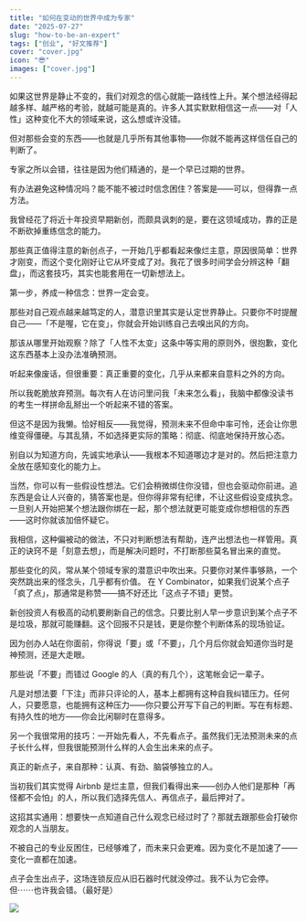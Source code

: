 ```yaml
---
title: "如何在变动的世界中成为专家"
date: "2025-07-27"
slug: "how-to-be-an-expert"
tags: ["创业", "好文推荐"]
cover: "cover.jpg"
icon: "😎"
images: ["cover.jpg"]
---
```

如果这世界是静止不变的，我们对观念的信心就能一路线性上升。某个想法经得起越多样、越严格的考验，就越可能是真的。许多人其实默默相信这一点——对「人性」这种变化不大的领域来说，这么想或许没错。



但对那些会变的东西——也就是几乎所有其他事物——你就不能再这样信任自己的判断了。



专家之所以会错，往往是因为他们精通的，是一个早已过期的世界。



有办法避免这种情况吗？能不能不被过时信念困住？答案是——可以，但得靠一点方法。



我曾经花了将近十年投资早期新创，而颇具讽刺的是，要在这领域成功，靠的正是不断砍掉重练信念的能力。



那些真正值得注意的新创点子，一开始几乎都看起来像烂主意，原因很简单：世界才刚变，而这个变化刚好让它从坏变成了对。我花了很多时间学会分辨这种「翻盘」，而这套技巧，其实也能套用在一切新想法上。



第一步，养成一种信念：世界一定会变。



那些对自己观点越来越笃定的人，潜意识里其实是认定世界静止。只要你不时提醒自己——「不是喔，它在变」，你就会开始训练自己去嗅出风的方向。



那该从哪里开始观察？除了「人性不太变」这条中等实用的原则外，很抱歉，变化这东西基本上没办法准确预测。



听起来像废话，但很重要：真正重要的变化，几乎从来都来自意料之外的方向。



所以我乾脆放弃预测。每次有人在访问里问我「未来怎么看」，我脑中都像没读书的考生一样拼命乱掰出一个听起来不错的答案。



但这不是因为我懒。恰好相反——我觉得，预测未来不但命中率可怜，还会让你思维变得僵硬。与其乱猜，不如选择更实际的策略：彻底、彻底地保持开放心态。



别自以为知道方向，先诚实地承认——我根本不知道哪边才是对的。然后把注意力全放在感知变化的能力上。



当然，你可以有一些假设性想法。它们会稍微绑住你没错，但也会驱动你前进。追东西是会让人兴奋的，猜答案也是。但你得非常有纪律，不让这些假设变成执念。
一旦别人开始把某个想法跟你绑在一起，那个想法就更可能变成你想相信的东西——这时你就该加倍怀疑它。



我相信，这种偏被动的做法，不只对判断想法有帮助，连产出想法也一样管用。真正的诀窍不是「刻意去想」，而是解决问题时，不打断那些莫名冒出来的直觉。



那些变化的风，常从某个领域专家的潜意识中吹出来。只要你对某件事够熟，一个突然跳出来的怪念头，几乎都有价值。
在 Y Combinator，如果我们说某个点子「疯了点」，那通常是称赞——搞不好还比「这点子不错」更赞。



新创投资人有极高的动机要刷新自己的信念。只要比别人早一步意识到某个点子不是垃圾，那就可能赚翻。这个回报不只是钱，更是你整个判断体系的现场验证。



因为创办人站在你面前，你得说「要」或「不要」，几个月后你就会知道你当时是神预测，还是大走眼。



那些说「不要」而错过 Google 的人（真的有几个），这笔帐会记一辈子。



凡是对想法要「下注」而非只评论的人，基本上都拥有这种自我纠错压力。任何人，只要愿意，也能拥有这种压力——你只要公开写下自己的判断。写在有标题、有持久性的地方——你会比闲聊时在意得多。



另一个我很常用的技巧：一开始先看人，不先看点子。虽然我们无法预测未来的点子长什么样，但我很能预测什么样的人会生出未来的点子。



真正的新点子，来自那种：认真、有劲、脑袋够独立的人。



当初我们其实觉得 Airbnb 是烂主意，但我们看得出来——创办人他们是那种「再怪都不会怕」的人，所以我们选择先信人、再信点子，最后押对了。



这招其实通用：想要快一点知道自己什么观念已经过时了？那就去跟那些会打破你观念的人当朋友。



不被自己的专业反困住，已经够难了，而未来只会更难。因为变化不是加速了——变化一直都在加速。



点子会生出点子，这场连锁反应从旧石器时代就没停过。我不认为它会停。
但⋯⋯也许我会错。（最好是）




![](https://prod-files-secure.s3.us-west-2.amazonaws.com/112d0858-5090-4d34-a606-b75eb8d65fd2/46476355-9cf3-4e99-9b7a-3531bc426380/1000202064.png?X-Amz-Algorithm=AWS4-HMAC-SHA256&X-Amz-Content-Sha256=UNSIGNED-PAYLOAD&X-Amz-Credential=ASIAZI2LB4665MPRYUXQ%2F20250802%2Fus-west-2%2Fs3%2Faws4_request&X-Amz-Date=20250802T114438Z&X-Amz-Expires=3600&X-Amz-Security-Token=IQoJb3JpZ2luX2VjENn%2F%2F%2F%2F%2F%2F%2F%2F%2F%2FwEaCXVzLXdlc3QtMiJIMEYCIQCxdNNlcdx0Ek3wM2s%2FliUW%2FMtVl%2Fvz8f90qfeNGL9AnwIhAIR%2BqCpU8LL4u3ueszJJ0Ho%2BKdEcG0cMC6QqZYxwODSiKv8DCBIQABoMNjM3NDIzMTgzODA1Igw13kF7kzN76CXALFgq3ANX6kzcs9n1uY3Nu1%2FDgDWdBmBcgOUraDaybRMaKqHehkBNdZarLF4jPbPgzkMn2GW9Jp4cbQW%2FIcRvJC4b5Zu4pX%2B8483DBGREAm7qkwNGJLy3m7TugQArt8In7AG7AlsEMiVmqU8l5zM2fu0CuMD72Dx3psP8cLsAgxi01euN2m2eAdTJTXkkYd7o55OO0SUc2OhogHK6%2Bt5qEoZozsDtUv2tFSVRGAUGgOsyYtTlW%2FRogefrZ1JL69lNWdl6p77zI6wLEPQgAK0TgCy14BeKsERAjoEZIa%2Fm0NyOw9C7Iduwg4wVf9jTZS5WhF0kUb83x2rfzHvaLvQ8YfGqzqdbavr4iYrEB%2BlPnsVdTwIgoAYpx3hXfAtmtztTFFdt5sB3473%2BBrKXrkzUM9DYnH%2B3HW1IySCmXnPm86vLlJbzTiRuBEsunn%2FxnaPGRKatXGHv%2BZV%2F37DeFKwszGqGWB%2B5BUrFxeivhg%2FaRnvgan6vXUQzK6rOw7belEDtLg5oBS5coaEek7v%2BMq382OP2BRgpic9a3C%2ByGkHa0dgSESbHo%2FD%2FyPYl9byO9rCNBRT5x2KUnlnUH2qJvQh5Cn3u%2BMeKrWFIkN9MrM5Ms%2BImJaj8dE%2Blp2MEmgrYTyRubDDuprfEBjqkAfqvzzsOp5mcssAr8Z6wQlvgst0vgQQUI2%2FWVaJVCHg1ZHRuxCq1Fnp9vfz9gAS%2BWUU03E8%2B1iqRSWeTiOEBap5nUyNFYHJLEwXjV8j73KWhb%2BAP4%2B8Zv98U6uJ8NlhmeQ3ublxpO0Iog7RsI3oA9VEeIcMwkhVb6QlqaXcnW%2Bd4YgMz4P6L28imlYhQieYhJEBk1ZnBmBhndNCyBPZ72ncPMK%2BW&X-Amz-Signature=436b5f294ae909abaa64ab4dcef4621547a7635f9679caf411084ea58a9fa6c0&X-Amz-SignedHeaders=host&x-amz-checksum-mode=ENABLED&x-id=GetObject)

